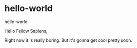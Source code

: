 # hello-world
hello-world

Hello Fellow Sapiens,

Right now it is really boring. But it's gonna get cool pretty soon.
